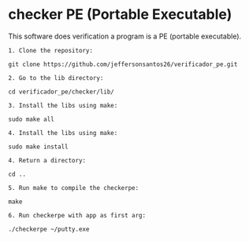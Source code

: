 # checker PE (Portable Executable)

This software does verification a program is a PE (portable executable).

```
1. Clone the repository:

git clone https://github.com/jeffersonsantos26/verificador_pe.git
```

```
2. Go to the lib directory:

cd verificador_pe/checker/lib/
```
```
3. Install the libs using make:

sudo make all
```

```
4. Install the libs using make:

sudo make install
```

```
4. Return a directory:

cd ..
```

```
5. Run make to compile the checkerpe:

make
```

```
6. Run checkerpe with app as first arg:

./checkerpe ~/putty.exe 
```
